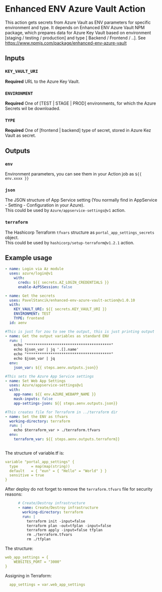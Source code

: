 # Enhanced ENV Azure Vault Action

This action gets secrets from Azure Vault as ENV parameters for specific environment and type.
It depends on Enhanced ENV Azure Vault NPM package, which prepares data for Azure Key Vault based on environment [staging / testing / production] and type [ Backend / Frontend / ..].
See https://www.npmjs.com/package/enhanced-env-azure-vault
## Inputs

### `KEY_VAULT_URI`

**Required** URL to the Azure Key Vault.

### `ENVIRONMENT`

**Required** One of [TEST | STAGE | PROD] environments, for which the Azure Secrets wil be downloaded.

### `TYPE`

**Required** One of [frontend | backend] type of secret, stored in Azure Kez Vault as secret.

## Outputs

### `env`

Environment parameters, you can see them in your Action job as `${{ env.xxxx }}`

### `json`

The JSON structure of App Service setting (You normally find in AppService - Setting - Configuration in your Azure).   
This could be used by `Azure/appservice-settings@v1` action.

### `terraform`

The Hashicorp Terraform `tfvars` structure as `portal_app_settings_secrets` object.   
This could be used by `hashicorp/setup-terraform@v1.2.1` action.

## Example usage

```yaml
- name: Login via Az module
  uses: azure/login@v1
    with:
      creds: ${{ secrets.AZ_LOGIN_CREDENTIALS }}
      enable-AzPSSession: false

- name: Get the secrets
  uses: PavelStancik/enhanced-env-azure-vault-action@v1.0.10
  with:
    KEY_VAULT_URI: ${{ secrets.KEY_VAULT_URI }}
    ENVIRONMENT: TEST
    TYPE: frontend
  id: aenv

#This is just for zou to see the output, this is just printing output
- name: Get the output variables as standard ENV
  run: |
    echo "***************************************"
    echo $json_var | jq '.[].name'
    echo "***************************************"
    echo $json_var | jq
  env:
    json_var: ${{ steps.aenv.outputs.json}}

#This sets the Azure App Service settings
- name: Set Web App Settings
  uses: Azure/appservice-settings@v1
  with:
    app-name: ${{ env.AZURE_WEBAPP_NAME }}
    mask-inputs: false
    app-settings-json: ${{ steps.aenv.outputs.json}}

#This creates file for Terraform in ../terraform dir
- name: Set the ENV as tfvars
  working-directory: terraform
  run: |
    echo $terraform_var > ./terraform.tfvars 
  env:
    terraform_var: ${{ steps.aenv.outputs.terraform}}
  
```

The structure of variable.tf is:
```yaml
variable "portal_app_settings" {
  type      = map(map(string))
  default   = { "eun" = { "Hello" = "World" } }
  sensitive = true
}
```

After deploy do not forget to remove the `terraform.tfvars` file for security reasons:
```yaml
      # Create/Destroy infrastructure
      - name: Create/Destroy infrastructure
        working-directory: terraform
        run: |
          terraform init -input=false
          terraform plan -out=tfplan -input=false
          terraform apply -input=false tfplan
          rm ./terraform.tfvars 
          rm ./tfplan

```

The structure:
```yaml
web_app_settings = {
    WEBSITES_PORT = "3000"
}
```
Assigning in Terraform:
```yaml
  app_settings = var.web_app_settings
```
